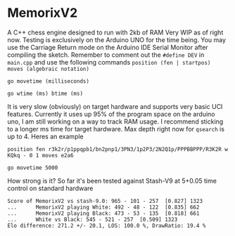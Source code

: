 # MemorixV2
A C++ chess engine designed to run with 2kb of RAM
Very WIP as of right now. Testing is exclusively on the Arduino UNO for the time being. You may use the Carriage Return mode on the Arduino IDE Serial Monitor after compiling the sketch. Remember to comment out the `#define DEV` in `main.cpp` and use the following commands
`position (fen | startpos) moves (algebraic notation)`

`go movetime (milliseconds)`

`go wtime (ms) btime (ms)`

It is very slow (obviously) on target hardware and supports very basic UCI features. Currently it uses up 95% of the program space on the arduino uno, I am still working on a way to track RAM usage.
I recommend sticking to a longer ms time for target hardware. Max depth right now for `qsearch` is up to 4. Heres an example

`position fen r3k2r/p1ppqpb1/bn2pnp1/3PN3/1p2P3/2N2Q1p/PPPBBPPP/R3K2R w KQkq - 0 1 moves e2a6`

`go movetime 5000`

How strong is it? So far it's been tested against Stash-V9 at 5+0.05 time control on standard hardware
```
Score of MemorixV2 vs stash-9.0: 965 - 101 - 257  [0.827] 1323
...      MemorixV2 playing White: 492 - 48 - 122  [0.835] 662
...      MemorixV2 playing Black: 473 - 53 - 135  [0.818] 661
...      White vs Black: 545 - 521 - 257  [0.509] 1323
Elo difference: 271.2 +/- 20.1, LOS: 100.0 %, DrawRatio: 19.4 %
```
